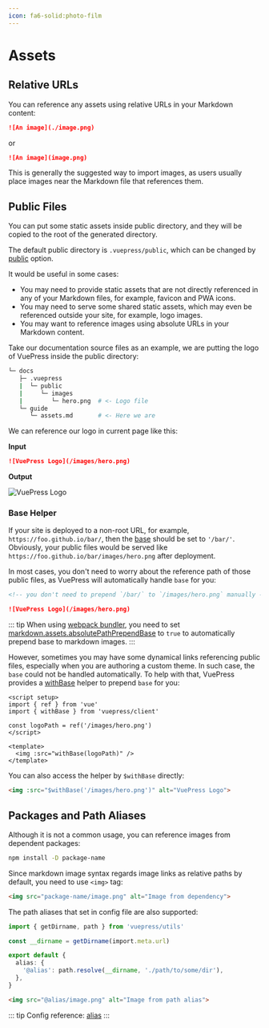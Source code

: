 ```yaml
---
icon: fa6-solid:photo-film
---
```


# Assets

## Relative URLs

You can reference any assets using relative URLs in your Markdown content:

```md
![An image](./image.png)
```

or

```md
![An image](image.png)
```

This is generally the suggested way to import images, as users usually place images near the Markdown file that references them.

## Public Files

You can put some static assets inside public directory, and they will be copied to the root of the generated directory.

The default public directory is `.vuepress/public`, which can be changed by [public](../reference/config.md#public) option.

It would be useful in some cases:

- You may need to provide static assets that are not directly referenced in any of your Markdown files, for example, favicon and PWA icons.
- You may need to serve some shared static assets, which may even be referenced outside your site, for example, logo images.
- You may want to reference images using absolute URLs in your Markdown content.

Take our documentation source files as an example, we are putting the logo of VuePress inside the public directory:

```bash
└─ docs
   ├─ .vuepress
   |  └─ public
   |     └─ images
   |        └─ hero.png  # <- Logo file
   └─ guide
      └─ assets.md       # <- Here we are
```

We can reference our logo in current page like this:

**Input**

```md
![VuePress Logo](/images/hero.png)
```

**Output**

![VuePress Logo](/images/hero.png)

### Base Helper

If your site is deployed to a non-root URL, for example, `https://foo.github.io/bar/`, then the [base](../reference/config.md#base) should be set to `'/bar/'`. Obviously, your public files would be served like `https://foo.github.io/bar/images/hero.png` after deployment.

In most cases, you don't need to worry about the reference path of those public files, as VuePress will automatically handle `base` for you:

```md
<!-- you don't need to prepend `/bar/` to `/images/hero.png` manually -->

![VuePress Logo](/images/hero.png)
```

::: tip
When using [webpack bundler](../reference/bundler/webpack.md), you need to set [markdown.assets.absolutePathPrependBase](../reference/config.md#markdown-assets) to `true` to automatically prepend base to markdown images.
:::

However, sometimes you may have some dynamical links referencing public files, especially when you are authoring a custom theme. In such case, the `base` could not be handled automatically. To help with that, VuePress provides a [withBase](../reference/client-api.md#withbase) helper to prepend `base` for you:

```vue
<script setup>
import { ref } from 'vue'
import { withBase } from 'vuepress/client'

const logoPath = ref('/images/hero.png')
</script>

<template>
  <img :src="withBase(logoPath)" />
</template>
```

You can also access the helper by `$withBase` directly:

```md
<img :src="$withBase('/images/hero.png')" alt="VuePress Logo">
```

## Packages and Path Aliases

Although it is not a common usage, you can reference images from dependent packages:

```bash
npm install -D package-name
```

Since markdown image syntax regards image links as relative paths by default, you need to use `<img>` tag:

```md
<img src="package-name/image.png" alt="Image from dependency">
```

The path aliases that set in config file are also supported:

```ts
import { getDirname, path } from 'vuepress/utils'

const __dirname = getDirname(import.meta.url)

export default {
  alias: {
    '@alias': path.resolve(__dirname, './path/to/some/dir'),
  },
}
```

```md
<img src="@alias/image.png" alt="Image from path alias">
```

::: tip
Config reference: [alias](../reference/plugin-api.md#alias)
:::
